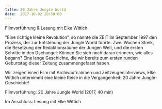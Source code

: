 ```yaml
---
title: 20 Jahre Jungle World
date:  2017-10-02 20:00:00
---
```


Filmvorführung &amp; Lesung mit Elke Wittich



"Eine richtige kleine Revolution", so nannte die ZEIT im September 1997 den Prozess, der zur Entstehung der Jungle World führte.
Zwei Wochen Streik, die Besetzung der Redaktionsräume der Jungen Welt, und die ersten Schritte in den Dschungel: Können Sie
sich noch daran erinnern, wie alles begann? Eine lange Geschichte, die wir bereits zum ersten runden Geburtstag dieser Zeitung
zusammengefasst haben.


Wir zeigen einen Film mit Archivaufnahmen und Zeitzeugeninterviews, Elke Wittich unternimmt eine kleine Reise in die Vergangenheit:
20 Jahre Jungle-Geschichte!


Filmvorführung: 20 Jahre Jungle World (2017, 40 min)

Im Anschluss: Lesung mit Elke Wittich

